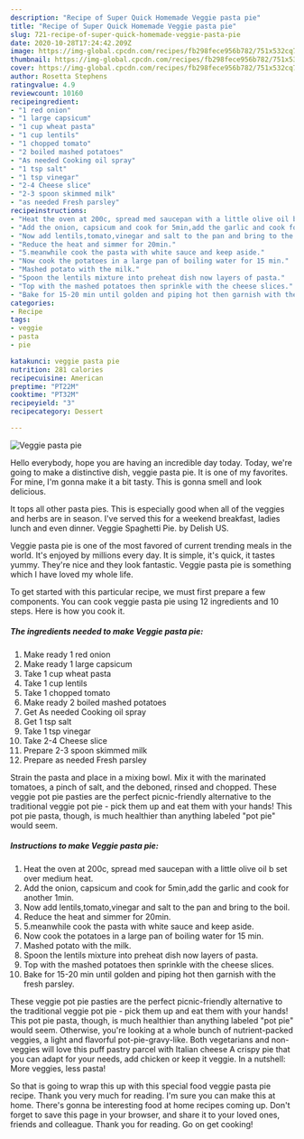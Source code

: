 ```yaml
---
description: "Recipe of Super Quick Homemade Veggie pasta pie"
title: "Recipe of Super Quick Homemade Veggie pasta pie"
slug: 721-recipe-of-super-quick-homemade-veggie-pasta-pie
date: 2020-10-28T17:24:42.209Z
image: https://img-global.cpcdn.com/recipes/fb298fece956b782/751x532cq70/veggie-pasta-pie-recipe-main-photo.jpg
thumbnail: https://img-global.cpcdn.com/recipes/fb298fece956b782/751x532cq70/veggie-pasta-pie-recipe-main-photo.jpg
cover: https://img-global.cpcdn.com/recipes/fb298fece956b782/751x532cq70/veggie-pasta-pie-recipe-main-photo.jpg
author: Rosetta Stephens
ratingvalue: 4.9
reviewcount: 10160
recipeingredient:
- "1 red onion"
- "1 large capsicum"
- "1 cup wheat pasta"
- "1 cup lentils"
- "1 chopped tomato"
- "2 boiled mashed potatoes"
- "As needed Cooking oil spray"
- "1 tsp salt"
- "1 tsp vinegar"
- "2-4 Cheese slice"
- "2-3 spoon skimmed milk"
- "as needed Fresh parsley"
recipeinstructions:
- "Heat the oven at 200c, spread med saucepan with a little olive oil b set over medium heat."
- "Add the onion, capsicum and cook for 5min,add the garlic and cook for another 1min."
- "Now add lentils,tomato,vinegar and salt to the pan and bring to the boil."
- "Reduce the heat and simmer for 20min."
- "5.meanwhile cook the pasta with white sauce and keep aside."
- "Now cook the potatoes in a large pan of boiling water for 15 min."
- "Mashed potato with the milk."
- "Spoon the lentils mixture into preheat dish now layers of pasta."
- "Top with the mashed potatoes then sprinkle with the cheese slices."
- "Bake for 15-20 min until golden and piping hot then garnish with the fresh parsley."
categories:
- Recipe
tags:
- veggie
- pasta
- pie

katakunci: veggie pasta pie 
nutrition: 281 calories
recipecuisine: American
preptime: "PT22M"
cooktime: "PT32M"
recipeyield: "3"
recipecategory: Dessert

---
```



![Veggie pasta pie](https://img-global.cpcdn.com/recipes/fb298fece956b782/751x532cq70/veggie-pasta-pie-recipe-main-photo.jpg)

Hello everybody, hope you are having an incredible day today. Today, we're going to make a distinctive dish, veggie pasta pie. It is one of my favorites. For mine, I'm gonna make it a bit tasty. This is gonna smell and look delicious.

It tops all other pasta pies. This is especially good when all of the veggies and herbs are in season. I&#39;ve served this for a weekend breakfast, ladies lunch and even dinner. Veggie Spaghetti Pie. by Delish US.

Veggie pasta pie is one of the most favored of current trending meals in the world. It's enjoyed by millions every day. It is simple, it's quick, it tastes yummy. They're nice and they look fantastic. Veggie pasta pie is something which I have loved my whole life.


To get started with this particular recipe, we must first prepare a few components. You can cook veggie pasta pie using 12 ingredients and 10 steps. Here is how you cook it.

<!--inarticleads1-->

##### The ingredients needed to make Veggie pasta pie:

1. Make ready 1 red onion
1. Make ready 1 large capsicum
1. Take 1 cup wheat pasta
1. Take 1 cup lentils
1. Take 1 chopped tomato
1. Make ready 2 boiled mashed potatoes
1. Get As needed Cooking oil spray
1. Get 1 tsp salt
1. Take 1 tsp vinegar
1. Take 2-4 Cheese slice
1. Prepare 2-3 spoon skimmed milk
1. Prepare as needed Fresh parsley


Strain the pasta and place in a mixing bowl. Mix it with the marinated tomatoes, a pinch of salt, and the deboned, rinsed and chopped. These veggie pot pie pasties are the perfect picnic-friendly alternative to the traditional veggie pot pie - pick them up and eat them with your hands! This pot pie pasta, though, is much healthier than anything labeled &#34;pot pie&#34; would seem. 

<!--inarticleads2-->

##### Instructions to make Veggie pasta pie:

1. Heat the oven at 200c, spread med saucepan with a little olive oil b set over medium heat.
1. Add the onion, capsicum and cook for 5min,add the garlic and cook for another 1min.
1. Now add lentils,tomato,vinegar and salt to the pan and bring to the boil.
1. Reduce the heat and simmer for 20min.
1. 5.meanwhile cook the pasta with white sauce and keep aside.
1. Now cook the potatoes in a large pan of boiling water for 15 min.
1. Mashed potato with the milk.
1. Spoon the lentils mixture into preheat dish now layers of pasta.
1. Top with the mashed potatoes then sprinkle with the cheese slices.
1. Bake for 15-20 min until golden and piping hot then garnish with the fresh parsley.


These veggie pot pie pasties are the perfect picnic-friendly alternative to the traditional veggie pot pie - pick them up and eat them with your hands! This pot pie pasta, though, is much healthier than anything labeled &#34;pot pie&#34; would seem. Otherwise, you&#39;re looking at a whole bunch of nutrient-packed veggies, a light and flavorful pot-pie-gravy-like. Both vegetarians and non-veggies will love this puff pastry parcel with Italian cheese A crispy pie that you can adapt for your needs, add chicken or keep it veggie. In a nutshell: More veggies, less pasta! 

So that is going to wrap this up with this special food veggie pasta pie recipe. Thank you very much for reading. I'm sure you can make this at home. There's gonna be interesting food at home recipes coming up. Don't forget to save this page in your browser, and share it to your loved ones, friends and colleague. Thank you for reading. Go on get cooking!

